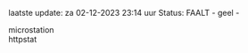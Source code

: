 laatste update: 
za 02-12-2023 23:14   uur 
Status: FAALT - geel - 
<div class="service Y">microstation</div><div class="service G">httpstat</div>